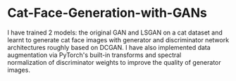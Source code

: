 # Cat-Face-Generation-with-GANs

I have trained 2 models: the original GAN and LSGAN on a cat dataset and learnt to generate cat face images with generator and discriminator network architectures roughly based on DCGAN. I have also implemented data augmentation via PyTorch's built-in transforms and spectral normalization of discriminator weights to improve the quality of generator images. 
